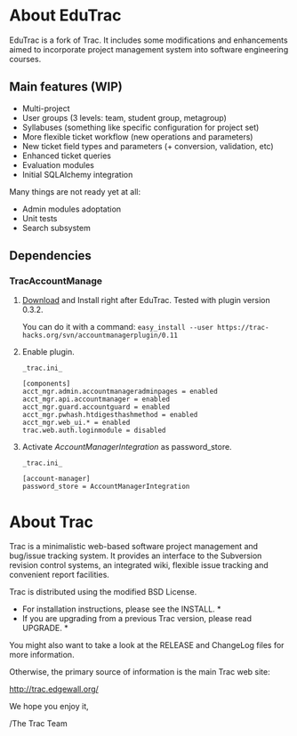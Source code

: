 About EduTrac
=============

EduTrac is a fork of Trac. It includes some modifications and enhancements
aimed to incorporate project management system into software engineering
courses.

Main features (WIP)
-------------------

 * Multi-project
 * User groups (3 levels: team, student group, metagroup)
 * Syllabuses (something like specific configuration for project set)
 * More flexible ticket workflow (new operations and parameters)
 * New ticket field types and parameters (+ conversion, validation, etc)
 * Enhanced ticket queries
 * Evaluation modules
 * Initial SQLAlchemy integration

Many things are not ready yet at all:

 * Admin modules adoptation
 * Unit tests
 * Search subsystem

Dependencies
------------

### TracAccountManage

1.  [Download](http://trac-hacks.org/wiki/AccountManagerPlugin) and Install right after EduTrac. Tested with plugin version 0.3.2.

    You can do it with a command: `easy_install --user https://trac-hacks.org/svn/accountmanagerplugin/0.11`

2.  Enable plugin.

        _trac.ini_

        [components]
        acct_mgr.admin.accountmanageradminpages = enabled
        acct_mgr.api.accountmanager = enabled
        acct_mgr.guard.accountguard = enabled
        acct_mgr.pwhash.htdigesthashmethod = enabled
        acct_mgr.web_ui.* = enabled
        trac.web.auth.loginmodule = disabled

3.  Activate _AccountManagerIntegration_ as password_store.

        _trac.ini_

        [account-manager]
        password_store = AccountManagerIntegration


About Trac
==========

Trac is a minimalistic web-based software project management and bug/issue
tracking system. It provides an interface to the Subversion revision control
systems, an integrated wiki, flexible issue tracking and convenient report
facilities.

Trac is distributed using the modified BSD License.

 * For installation instructions, please see the INSTALL. *
 * If you are upgrading from a previous Trac version, please read UPGRADE. *

You might also want to take a look at the RELEASE and ChangeLog files for more
information.

Otherwise, the primary source of information is the main Trac web site:

 <http://trac.edgewall.org/>

We hope you enjoy it,

/The Trac Team

